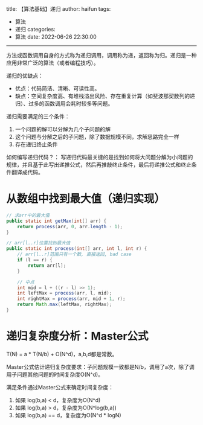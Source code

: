 title: 【算法基础】递归
author: haifun
tags:
  - 算法
  - 递归
categories:
  - 算法
date: 2022-06-26 22:30:00

---

方法或函数调用自身的方式称为递归调用，调用称为递，返回称为归。递归是一种应用非常广泛的算法（或者编程技巧）。

递归的优缺点：
- 优点：代码简洁、清晰、可读性高。
- 缺点：空间复杂度高、有堆栈溢出风险、存在重复计算（如斐波那契数列的递归）、过多的函数调用会耗时较多等问题。

递归需要满足的三个条件：

1. 一个问题的解可以分解为几个子问题的解
2. 这个问题与分解之后的子问题，除了数据规模不同，求解思路完全一样
3. 存在递归终止条件

如何编写递归代码？：
写递归代码最关键的是找到如何将大问题分解为小问题的规律，并且基于此写出递推公式，然后再推敲终止条件，最后将递推公式和终止条件翻译成代码。

# 从数组中找到最大值（递归实现）

```java
// 求arr中的最大值
public static int getMax(int[] arr) {
    return process(arr, 0, arr.length - 1);
}

// arr[l..r]位置找到最大值
public static int process(int[] arr, int l, int r) {
    // arr[l..r]范围只有一个数, 直接返回, bad case
    if (l == r) {
        return arr[l];
    }

    // 中点
    int mid = l + ((r - l) >> 1);
    int leftMax = process(arr, l, mid);
    int rightMax = process(arr, mid + 1, r);
    return Math.max(leftMax, rightMax);
}
```

# 递归复杂度分析：Master公式

T(N) = a * T(N/b) + O(N^d)，a,b,d都是常数。

Master公式估计递归复杂度要求：子问题规模一致都是N/b，调用了a次，除了调用子问题其他问题的时间复杂度O(N^d)。

满足条件通过Master公式来确定时间复杂度：

1. 如果 log(b,a) < d，复杂度为O(N^d)
2. 如果 log(b,a) > d，复杂度为O(N^log(b,a))
3. 如果 log(b,a) == d，复杂度为O(N^d * logN)